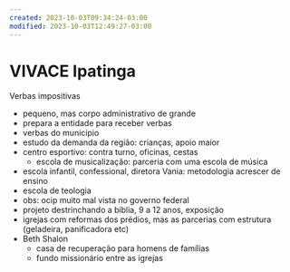 ```yaml
---
created: 2023-10-03T09:34:24-03:00
modified: 2023-10-03T12:49:27-03:00
---
```


# VIVACE Ipatinga

Verbas impositivas
- pequeno, mas corpo administrativo de grande
- prepara a entidade para receber verbas
- verbas do município
- estudo da demanda da região: crianças, apoio maior
- centro esportivo: contra turno, oficinas, cestas
  - escola de musicalização: parceria com uma escola de música 
- escola infantil, confessional, diretora Vania: metodologia acrescer de ensino
- escola de teologia
- obs: ocip muito mal vista no governo federal
- projeto destrinchando a bíblia, 9 a 12 anos, exposição
- igrejas com reformas dos prédios, mas as parcerias com estrutura (geladeira, panificadora etc)
- Beth Shalon
  - casa de recuperação para homens de famílias
  - fundo missionário entre as igrejas
